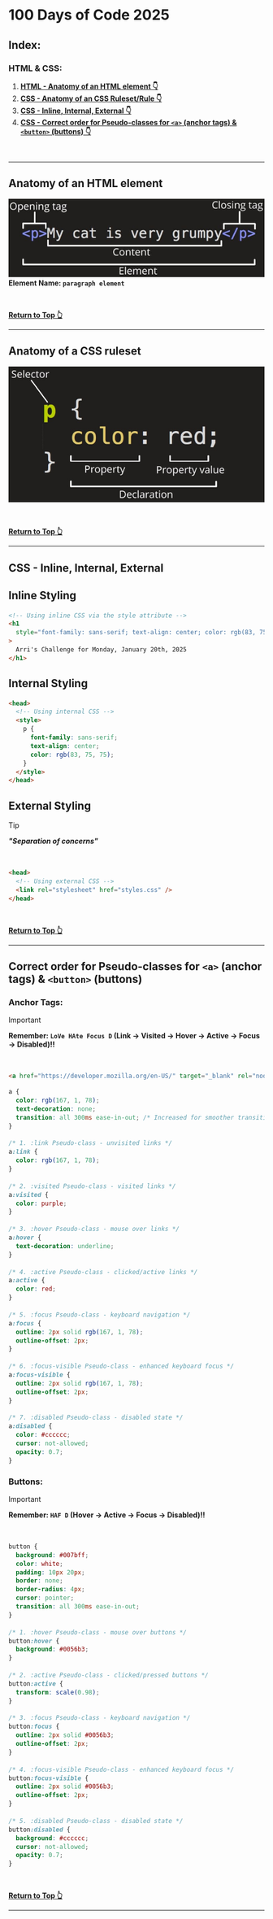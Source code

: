 # 100 Days of Code 2025

## Index:

### HTML & CSS:

1. **[HTML - Anatomy of an HTML element 👇](#anatomy-of-an-html-element)**
2. **[CSS - Anatomy of an CSS Ruleset/Rule 👇](#anatomy-of-a-css-ruleset)**
3. **[CSS - Inline, Internal, External 👇](#css---inline-internal-external)**
4. **[CSS - Correct order for Pseudo-classes for `<a>` (anchor tags) & `<button>` (buttons) 👇](#correct-order-for-pseudo-classes-for-a-anchor-tags--button-buttons)**

<br />

---

## Anatomy of an HTML element

![HTML Anatomy](./01-html-css-basics/extra-files/html-anatomy.jpg)  
**Element Name: `paragraph element`**

<br />

**[Return to Top 👆](#100-days-of-code-2025)**

---

## Anatomy of a CSS ruleset

![Anatomy of a CSS ruleset](./01-html-css-basics/extra-files/css-anatomy.jpg)

<br />

**[Return to Top 👆](#100-days-of-code-2025)**

---

## CSS - Inline, Internal, External

## Inline Styling

```html
<!-- Using inline CSS via the style attribute -->
<h1
  style="font-family: sans-serif; text-align: center; color: rgb(83, 75, 75);"
>
  Arri's Challenge for Monday, January 20th, 2025
</h1>
```

## Internal Styling

```html
<head>
  <!-- Using internal CSS -->
  <style>
    p {
      font-family: sans-serif;
      text-align: center;
      color: rgb(83, 75, 75);
    }
  </style>
</head>
```

## External Styling

> [!TIP]
> ***"Separation of concerns"***

<br />

```html
<head>
  <!-- Using external CSS -->
  <link rel="stylesheet" href="styles.css" />
</head>
```

<br />

**[Return to Top 👆](#100-days-of-code-2025)**

---

## Correct order for Pseudo-classes for `<a>` (anchor tags) & `<button>` (buttons)

### Anchor Tags:

> [!IMPORTANT]
> **Remember: `LoVe HAte Focus D` (Link → Visited → Hover → Active → Focus → Disabled)!!**

<br />

```html
<a href="https://developer.mozilla.org/en-US/" target="_blank" rel="noopener noreferrer">more learning resources</a>
```     

```css
a {
  color: rgb(167, 1, 78);
  text-decoration: none;
  transition: all 300ms ease-in-out; /* Increased for smoother transitions */
}

/* 1. :link Pseudo-class - unvisited links */
a:link {
  color: rgb(167, 1, 78);
}

/* 2. :visited Pseudo-class - visited links */
a:visited {
  color: purple;
}

/* 3. :hover Pseudo-class - mouse over links */
a:hover {
  text-decoration: underline;
}

/* 4. :active Pseudo-class - clicked/active links */
a:active {
  color: red;
}

/* 5. :focus Pseudo-class - keyboard navigation */
a:focus {
  outline: 2px solid rgb(167, 1, 78);
  outline-offset: 2px;
}

/* 6. :focus-visible Pseudo-class - enhanced keyboard focus */
a:focus-visible {
  outline: 2px solid rgb(167, 1, 78);
  outline-offset: 2px;
}

/* 7. :disabled Pseudo-class - disabled state */
a:disabled {
  color: #cccccc;
  cursor: not-allowed;
  opacity: 0.7;
}
```

### Buttons:

> [!IMPORTANT]
> **Remember: `HAF D` (Hover → Active → Focus → Disabled)!!**

<br />

```css
button {
  background: #007bff;
  color: white;
  padding: 10px 20px;
  border: none;
  border-radius: 4px;
  cursor: pointer;
  transition: all 300ms ease-in-out;
}

/* 1. :hover Pseudo-class - mouse over buttons */
button:hover {
  background: #0056b3;
}

/* 2. :active Pseudo-class - clicked/pressed buttons */
button:active {
  transform: scale(0.98);
}

/* 3. :focus Pseudo-class - keyboard navigation */
button:focus {
  outline: 2px solid #0056b3;
  outline-offset: 2px;
}

/* 4. :focus-visible Pseudo-class - enhanced keyboard focus */
button:focus-visible {
  outline: 2px solid #0056b3;
  outline-offset: 2px;
}

/* 5. :disabled Pseudo-class - disabled state */
button:disabled {
  background: #cccccc;
  cursor: not-allowed;
  opacity: 0.7;
}
```

<br />

**[Return to Top 👆](#100-days-of-code-2025)**

---
